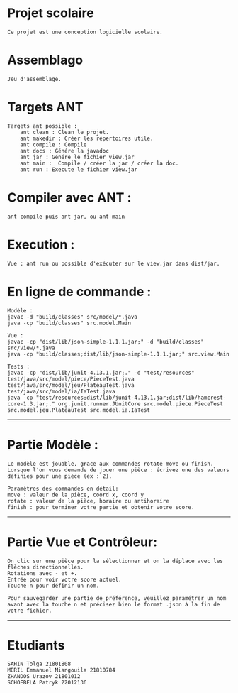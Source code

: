 # Projet scolaire
    Ce projet est une conception logicielle scolaire.
# Assemblago
    Jeu d'assemblage.
# Targets ANT
    Targets ant possible : 
        ant clean : Clean le projet. 
        ant makedir : Créer les répertoires utile. 
        ant compile : Compile 
        ant docs : Génére la javadoc 
        ant jar : Génére le fichier view.jar 
        ant main :  Compile / créer la jar / créer la doc.
        ant run : Execute le fichier view.jar
# Compiler avec ANT :
    ant compile puis ant jar, ou ant main
# Execution :
    Vue : ant run ou possible d'exécuter sur le view.jar dans dist/jar.
# En ligne de commande :
    Modèle :
    javac -d "build/classes" src/model/*.java
    java -cp "build/classes" src.model.Main
    
    Vue :
    javac -cp "dist/lib/json-simple-1.1.1.jar;" -d "build/classes" src/view/*.java
    java -cp "build/classes;dist/lib/json-simple-1.1.1.jar;" src.view.Main
    
    Tests :
    javac -cp "dist/lib/junit-4.13.1.jar;." -d "test/resources" test/java/src/model/piece/PieceTest.java test/java/src/model/jeu/PlateauTest.java test/java/src/model/ia/IaTest.java
    java -cp "test/resources;dist/lib/junit-4.13.1.jar;dist/lib/hamcrest-core-1.3.jar;." org.junit.runner.JUnitCore src.model.piece.PieceTest src.model.jeu.PlateauTest src.model.ia.IaTest
----------------------------------------------------------------
# Partie Modèle :
    Le modèle est jouable, grace aux commandes rotate move ou finish. 
    Lorsque l'on vous demande de jouer une pièce : écrivez une des valeurs définies pour une pièce (ex : 2).

    Paramètres des commandes en détail:
    move : valeur de la pièce, coord x, coord y
    rotate : valeur de la pièce, horaire ou antihoraire
    finish : pour terminer votre partie et obtenir votre score.
-------------------------------------------------------------
# Partie Vue et Contrôleur:
    On clic sur une pièce pour la sélectionner et on la déplace avec les flèches directionnelles.
    Rotations avec - et +.
    Entrée pour voir votre score actuel.
    Touche n pour définir un nom.

    Pour sauvegarder une partie de préférence, veuillez paramétrer un nom avant avec la touche n et précisez bien le format .json à la fin de votre fichier.
-------------------------------------------------------------------------
# Etudiants
    SAHIN Tolga 21801808
    MERIL Emmanuel Miangouila 21810784
    ZHANDOS Urazov 21801012
    SCHOEBELA Patryk 22012136